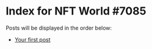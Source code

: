 # Index for NFT World #7085
Posts will be displayed in the order below:

- [Your first post](./001-first.md)


